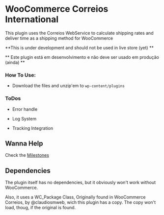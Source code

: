 # WooCommerce Correios International

This plugin uses the Correios WebService to calculate shipping rates and deliver time
as a shipping method for WooCommerce

**This is under development and should not be used in live store (yet) **

** Este plugin está em desenvolvimento e não deve ser usado em produção (ainda) **

### How To Use:

- Download the files and unzip'em to `wp-content/plugins`

### ToDos

- Error handle

- Log System

- Tracking Integration

## Wanna Help

Check the [Milestones](https://github.com/RcDevLabs/WooCommerce-Correios-International/milestones)

## Dependencies

The plugin itself has no dependencies, but it obviously won't work without WooCommerce.

Also, it uses a WC_Package Class, Originally found in WooCommerce Correios, by @claudiosmweb,
wich this plugin has a copy. The copy won't load, thoug, if the original is found.